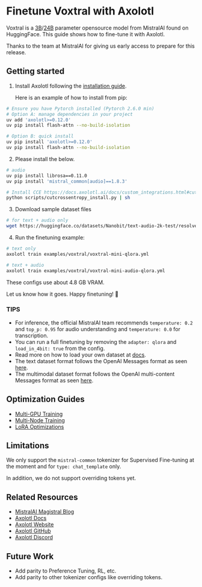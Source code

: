 # Finetune Voxtral with Axolotl

Voxtral is a [3B](https://huggingface.co/mistralai/Voxtral-Mini-3B-2507)/[24B](https://huggingface.co/mistralai/Voxtral-Small-24B-2507) parameter opensource model from MistralAI found on HuggingFace. This guide shows how to fine-tune it with Axolotl.

Thanks to the team at MistralAI for giving us early access to prepare for this release.

## Getting started

1. Install Axolotl following the [installation guide](https://docs.axolotl.ai/docs/installation.html).

    Here is an example of how to install from pip:

```bash
# Ensure you have Pytorch installed (Pytorch 2.6.0 min)
# Option A: manage dependencies in your project
uv add 'axolotl>=0.12.0'
uv pip install flash-attn --no-build-isolation

# Option B: quick install
uv pip install 'axolotl>=0.12.0'
uv pip install flash-attn --no-build-isolation
```

2. Please install the below.

```bash
# audio
uv pip install librosa==0.11.0
uv pip install 'mistral_common[audio]==1.8.3'

# Install CCE https://docs.axolotl.ai/docs/custom_integrations.html#cut-cross-entropy
python scripts/cutcrossentropy_install.py | sh
```

3. Download sample dataset files

```bash
# for text + audio only
wget https://huggingface.co/datasets/Nanobit/text-audio-2k-test/resolve/main/En-us-African_elephant.oga
```

4. Run the finetuning example:

```bash
# text only
axolotl train examples/voxtral/voxtral-mini-qlora.yml

# text + audio
axolotl train examples/voxtral/voxtral-mini-audio-qlora.yml
```

These configs use about 4.8 GB VRAM.

Let us know how it goes. Happy finetuning! 🚀

### TIPS

- For inference, the official MistralAI team recommends `temperature: 0.2` and `top_p: 0.95` for audio understanding and `temperature: 0.0` for transcription.
- You can run a full finetuning by removing the `adapter: qlora` and `load_in_4bit: true` from the config.
- Read more on how to load your own dataset at [docs](https://docs.axolotl.ai/docs/dataset_loading.html).
- The text dataset format follows the OpenAI Messages format as seen [here](https://docs.axolotl.ai/docs/dataset-formats/conversation.html#chat_template).
- The multimodal dataset format follows the OpenAI multi-content Messages format as seen [here](https://docs.axolotl.ai/docs/multimodal.html#dataset-format).


## Optimization Guides

- [Multi-GPU Training](https://docs.axolotl.ai/docs/multi-gpu.html)
- [Multi-Node Training](https://docs.axolotl.ai/docs/multi-node.html)
- [LoRA Optimizations](https://docs.axolotl.ai/docs/lora_optims.html)

## Limitations

We only support the `mistral-common` tokenizer for Supervised Fine-tuning at the moment and for `type: chat_template` only.

In addition, we do not support overriding tokens yet.

## Related Resources

- [MistralAI Magistral Blog](https://mistral.ai/news/magistral/)
- [Axolotl Docs](https://docs.axolotl.ai)
- [Axolotl Website](https://axolotl.ai)
- [Axolotl GitHub](https://github.com/axolotl-ai-cloud/axolotl)
- [Axolotl Discord](https://discord.gg/7m9sfhzaf3)

## Future Work

- Add parity to Preference Tuning, RL, etc.
- Add parity to other tokenizer configs like overriding tokens.
